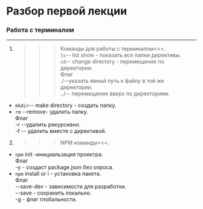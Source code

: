 # Разбор первой лекции
### Работа с терминалом 
***
1. >>>Команды для работы с терминалом<<<.  
`ls`-- list show - показать все папки директивы.  
`cd`-- change directory - перемещение по директории.  
Флаг  
./--указать явный путь к файлу в той же директории.  
../-- перемещение вверх по директориям.    
* `mkdir`-- make directory - создать папку.  
* `rm` --remove- удалить папку.  
Флаг  
-r --удалить рекурсивно.  
-f -- удалить вместе с директивой.  
2. >>>NPM команды<<<.  
* `npm` init -инициальзация проектра.  
Флаг  
-y  - создаст package.json без опроса.
* `npm` install or i  - установка пакета.  
Флаг  
--save-dev - зависимости для разработки.  
--save - сохранить локально.  
-g - флаг глобальности.  



